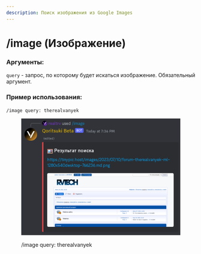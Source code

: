```yaml
---
description: Поиск изображения из Google Images
---
```


# /image (Изображение)

### Аргументы:

`query` - запрос, по которому будет искаться изображение. Обязательный аргумент.

### Пример использования:

`/image query: therealvanyek`

<div align="left">

<figure><img src="../.gitbook/assets/Screenshot_20230806_193655.png" alt=""><figcaption><p>/image query: therealvanyek</p></figcaption></figure>

</div>
